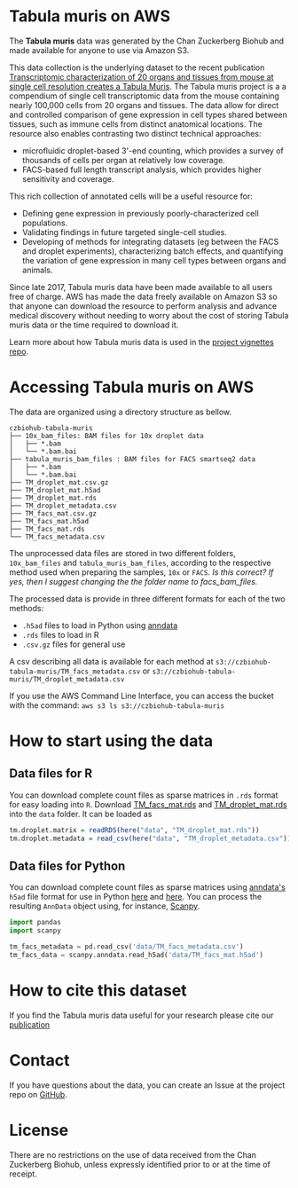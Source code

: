 # Tabula muris on AWS
The **Tabula muris** data was generated by the Chan Zuckerberg Biohub and made available for anyone to use via Amazon S3.

This data collection is the underlying dataset to the recent publication [Transcriptomic characterization of 20 organs and tissues from mouse at single cell resolution creates a Tabula Muris](https://www.nature.com/articles/s41586-018-0590-4). The Tabula muris project is a a compendium of single cell transcriptomic data from the mouse containing nearly 100,000 cells from 20 organs and tissues. The data allow for direct and controlled comparison of gene expression in cell types shared between tissues, such as immune cells from distinct anatomical locations. The resource also enables contrasting two distinct technical approaches:

* microfluidic droplet-based 3'-end counting, which provides a survey of thousands of cells per organ at relatively low coverage.
* FACS-based full length transcript analysis, which provides higher sensitivity and coverage.

This rich collection of annotated cells will be a useful resource for:

* Defining gene expression in previously poorly-characterized cell populations.
* Validating findings in future targeted single-cell studies.
* Developing of methods for integrating datasets (eg between the FACS and droplet experiments), characterizing batch effects, and quantifying the variation of gene expression in many cell types between organs and animals.

Since late 2017, Tabula muris data have been made available to all users free of charge. AWS has made the data freely available on Amazon S3 so that anyone can download the resource to perform analysis and advance medical discovery without needing to worry about the cost of storing Tabula muris data or the time required to download it.

Learn more about how Tabula muris data is used in the [project vignettes repo](https://github.com/czbiohub/tabula-muris-vignettes).

# Accessing Tabula muris on AWS
The data are organized using a directory structure as bellow.

```
czbiohub-tabula-muris
├── 10x_bam_files: BAM files for 10x droplet data
│   ├── *.bam
│   └── *.bam.bai
├── tabula_muris_bam_files : BAM files for FACS smartseq2 data
│   ├── *.bam
│   └── *.bam.bai
├── TM_droplet_mat.csv.gz
├── TM_droplet_mat.h5ad
├── TM_droplet_mat.rds
├── TM_droplet_metadata.csv
├── TM_facs_mat.csv.gz
├── TM_facs_mat.h5ad
├── TM_facs_mat.rds
└── TM_facs_metadata.csv
```

The unprocessed data files are stored in two different folders, `10x_bam_files` and `tabula_muris_bam_files`, according to the respective method used when preparing the samples, `10x` or `FACS`. *Is this correct? If yes, then I suggest changing the the folder name to facs_bam_files.*

The processed data is provide in three different formats for each of the two methods:
* `.h5ad` files to load in Python using [anndata](https://anndata.readthedocs.io/)
* `.rds` files to load in R
* `.csv.gz` files for general use

A csv describing all data is available for each method at `s3://czbiohub-tabula-muris/TM_facs_metadata.csv` or `s3://czbiohub-tabula-muris/TM_droplet_metadata.csv`

If you use the AWS Command Line Interface, you can access the bucket with the command: `aws s3 ls s3://czbiohub-tabula-muris`

# How to start using the data
## Data files for R

You can download complete count files as sparse matrices in `.rds` format for easy loading into `R`. Download [TM_facs_mat.rds](https://s3.amazonaws.com/czbiohub-tabula-muris/TM_facs_mat.rds) and [TM_droplet_mat.rds](https://s3.amazonaws.com/czbiohub-tabula-muris/TM_droplet_mat.rds) into the `data` folder. It can be loaded as

```R
tm.droplet.matrix = readRDS(here("data", "TM_droplet_mat.rds"))
tm.droplet.metadata = read_csv(here("data", "TM_droplet_metadata.csv"))
```

## Data files for Python

You can download complete count files as sparse matrices using [anndata's](http://anndata.readthedocs.io) `h5ad` file format  for use in Python [here](https://s3.amazonaws.com/czbiohub-tabula-muris/TM_droplet_mat.h5ad) and [here](https://s3.amazonaws.com/czbiohub-tabula-muris/TM_facs_mat.h5ad). You can process the resulting `AnnData` object using, for instance, [Scanpy](http://scanpy.readthedocs.io).

```python
import pandas
import scanpy

tm_facs_metadata = pd.read_csv('data/TM_facs_metadata.csv')
tm_facs_data = scanpy.anndata.read_h5ad('data/TM_facs_mat.h5ad')
```


# How to cite this dataset

If you find the Tabula muris data useful for your research please cite our [publication](https://www.biorxiv.org/content/early/2018/03/29/237446)

# Contact
If you have questions about the data, you can create an Issue at the project repo on [GitHub](https://github.com/czbiohub/tabula-muris).

# License
There are no restrictions on the use of data received from the Chan Zuckerberg Biohub, unless expressly identified prior to or at the time of receipt.
